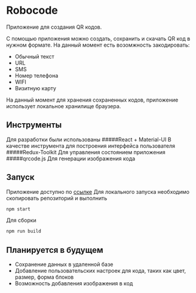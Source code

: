 # Robocode
Приложение для создания QR кодов.

С помощью приложения можно создать, сохранить и скачать QR код в нужном формате.
На данный момент есть возомжность закодировать:
- Обычный текст
- URL
- SMS
- Номер телефона
- WIFI
- Визитную карту

На данный момент для хранения сохраненных кодов, приложение использует локальное хранилище браузера.

## Инструменты
Для разработки были использованы
#####React + Material-UI
В качестве инструмента для построения интерфейса пользователя
#####Redux-Toolkit
Для управления состоянием приложения
#####qrcode.js
Для генерации изображения кода

## Запуск
Приложение доступно по [ссылке](https://sviridov-e.github.io/robocode "Robocode")
Для локального запуска необходимо скопировать репозиторий и выполнить
```bash
npm start
```
Для сборки
```bash
npm run build
```
## Планируется в будущем
- Сохранение данных в удаленной базе
- Добавление пользовательских настроек для кода, таких как цвет, размер, форма блоков
- Возможность добавления изображения в код
